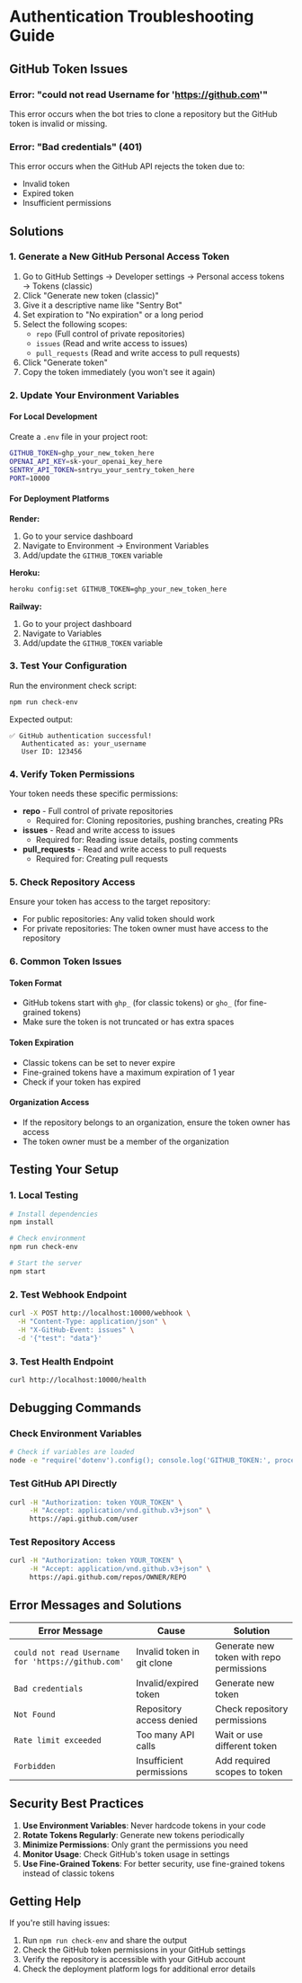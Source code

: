 # Authentication Troubleshooting Guide

## GitHub Token Issues

### Error: "could not read Username for 'https://github.com'"
This error occurs when the bot tries to clone a repository but the GitHub token is invalid or missing.

### Error: "Bad credentials" (401)
This error occurs when the GitHub API rejects the token due to:
- Invalid token
- Expired token
- Insufficient permissions

## Solutions

### 1. Generate a New GitHub Personal Access Token

1. Go to GitHub Settings → Developer settings → Personal access tokens → Tokens (classic)
2. Click "Generate new token (classic)"
3. Give it a descriptive name like "Sentry Bot"
4. Set expiration to "No expiration" or a long period
5. Select the following scopes:
   - `repo` (Full control of private repositories)
   - `issues` (Read and write access to issues)
   - `pull_requests` (Read and write access to pull requests)
6. Click "Generate token"
7. Copy the token immediately (you won't see it again)

### 2. Update Your Environment Variables

#### For Local Development
Create a `.env` file in your project root:
```bash
GITHUB_TOKEN=ghp_your_new_token_here
OPENAI_API_KEY=sk-your_openai_key_here
SENTRY_API_TOKEN=sntryu_your_sentry_token_here
PORT=10000
```

#### For Deployment Platforms

**Render:**
1. Go to your service dashboard
2. Navigate to Environment → Environment Variables
3. Add/update the `GITHUB_TOKEN` variable

**Heroku:**
```bash
heroku config:set GITHUB_TOKEN=ghp_your_new_token_here
```

**Railway:**
1. Go to your project dashboard
2. Navigate to Variables
3. Add/update the `GITHUB_TOKEN` variable

### 3. Test Your Configuration

Run the environment check script:
```bash
npm run check-env
```

Expected output:
```
✅ GitHub authentication successful!
   Authenticated as: your_username
   User ID: 123456
```

### 4. Verify Token Permissions

Your token needs these specific permissions:

- **repo** - Full control of private repositories
  - Required for: Cloning repositories, pushing branches, creating PRs
- **issues** - Read and write access to issues
  - Required for: Reading issue details, posting comments
- **pull_requests** - Read and write access to pull requests
  - Required for: Creating pull requests

### 5. Check Repository Access

Ensure your token has access to the target repository:
- For public repositories: Any valid token should work
- For private repositories: The token owner must have access to the repository

### 6. Common Token Issues

#### Token Format
- GitHub tokens start with `ghp_` (for classic tokens) or `gho_` (for fine-grained tokens)
- Make sure the token is not truncated or has extra spaces

#### Token Expiration
- Classic tokens can be set to never expire
- Fine-grained tokens have a maximum expiration of 1 year
- Check if your token has expired

#### Organization Access
- If the repository belongs to an organization, ensure the token owner has access
- The token owner must be a member of the organization

## Testing Your Setup

### 1. Local Testing
```bash
# Install dependencies
npm install

# Check environment
npm run check-env

# Start the server
npm start
```

### 2. Test Webhook Endpoint
```bash
curl -X POST http://localhost:10000/webhook \
  -H "Content-Type: application/json" \
  -H "X-GitHub-Event: issues" \
  -d '{"test": "data"}'
```

### 3. Test Health Endpoint
```bash
curl http://localhost:10000/health
```

## Debugging Commands

### Check Environment Variables
```bash
# Check if variables are loaded
node -e "require('dotenv').config(); console.log('GITHUB_TOKEN:', process.env.GITHUB_TOKEN ? 'Set' : 'Not set')"
```

### Test GitHub API Directly
```bash
curl -H "Authorization: token YOUR_TOKEN" \
     -H "Accept: application/vnd.github.v3+json" \
     https://api.github.com/user
```

### Test Repository Access
```bash
curl -H "Authorization: token YOUR_TOKEN" \
     -H "Accept: application/vnd.github.v3+json" \
     https://api.github.com/repos/OWNER/REPO
```

## Error Messages and Solutions

| Error Message | Cause | Solution |
|---------------|-------|----------|
| `could not read Username for 'https://github.com'` | Invalid token in git clone | Generate new token with repo permissions |
| `Bad credentials` | Invalid/expired token | Generate new token |
| `Not Found` | Repository access denied | Check repository permissions |
| `Rate limit exceeded` | Too many API calls | Wait or use different token |
| `Forbidden` | Insufficient permissions | Add required scopes to token |

## Security Best Practices

1. **Use Environment Variables**: Never hardcode tokens in your code
2. **Rotate Tokens Regularly**: Generate new tokens periodically
3. **Minimize Permissions**: Only grant the permissions you need
4. **Monitor Usage**: Check GitHub's token usage in settings
5. **Use Fine-Grained Tokens**: For better security, use fine-grained tokens instead of classic tokens

## Getting Help

If you're still having issues:

1. Run `npm run check-env` and share the output
2. Check the GitHub token permissions in your GitHub settings
3. Verify the repository is accessible with your GitHub account
4. Check the deployment platform logs for additional error details 